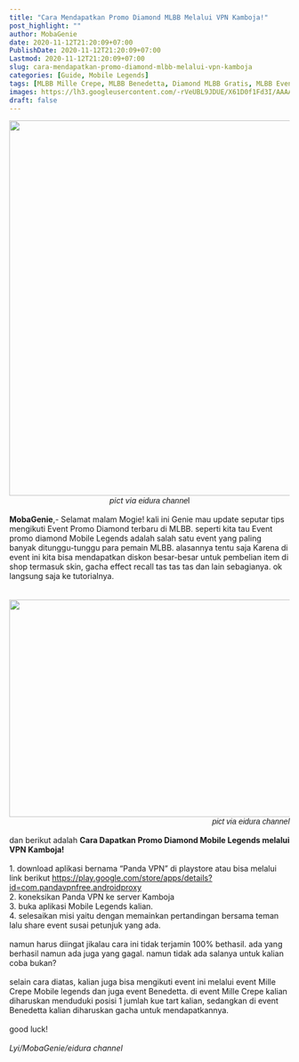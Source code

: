 ```yaml
---
title: "Cara Mendapatkan Promo Diamond MLBB Melalui VPN Kamboja!"
post_highlight: ""
author: MobaGenie
date: 2020-11-12T21:20:09+07:00
PublishDate: 2020-11-12T21:20:09+07:00
Lastmod: 2020-11-12T21:20:09+07:00
slug: cara-mendapatkan-promo-diamond-mlbb-melalui-vpn-kamboja
categories: [Guide, Mobile Legends]
tags: [MLBB Mille Crepe, MLBB Benedetta, Diamond MLBB Gratis, MLBB Event ]
images: https://lh3.googleusercontent.com/-rVeUBL9JDUE/X61D0f1Fd3I/AAAAAAAABfA/mlqfRrjRXjUC63ZmVmVh5EMwbYajG0wDQCLcBGAsYHQ/s1600/IMG_ORG_1605190435302.jpeg
draft: false
---
```


<div><div text-align: center;"><a href="https://lh3.googleusercontent.com/-rVeUBL9JDUE/X61D0f1Fd3I/AAAAAAAABfA/mlqfRrjRXjUC63ZmVmVh5EMwbYajG0wDQCLcBGAsYHQ/s1600/IMG_ORG_1605190435302.jpeg"  ><img  src="https://lh3.googleusercontent.com/-rVeUBL9JDUE/X61D0f1Fd3I/AAAAAAAABfA/mlqfRrjRXjUC63ZmVmVh5EMwbYajG0wDQCLcBGAsYHQ/s1600/IMG_ORG_1605190435302.jpeg"  width="1200" height="675"  ></a></div><div style="text-align: center;"><i>pict via&nbsp;</i><span style="font-family: sans-serif;"><i>eidura channe</i>l</span></div><br>
</div><div><b>MobaGenie</b>,- Selamat malam Mogie! kali ini Genie mau update seputar tips mengikuti Event Promo Diamond terbaru di MLBB. seperti kita tau Event promo diamond Mobile Legends adalah salah satu event yang paling banyak ditunggu-tunggu para pemain MLBB. alasannya tentu saja Karena di event ini kita bisa mendapatkan diskon besar-besar untuk pembelian item di shop termasuk skin, gacha effect recall tas tas tas dan lain sebagianya. ok langsung saja ke tutorialnya.</div><div><br>
</div><div><br>
</div><div><div text-align: center;"><a href="https://lh3.googleusercontent.com/-ocIdCycA3oc/X61D1GhvqZI/AAAAAAAABfE/3kc3XLbh-fUzCBwyIDeFi2Shn7uSxvX2ACLcBGAsYHQ/s1600/IMG_ORG_1605190467003.jpeg"  ><img  src="https://lh3.googleusercontent.com/-ocIdCycA3oc/X61D1GhvqZI/AAAAAAAABfE/3kc3XLbh-fUzCBwyIDeFi2Shn7uSxvX2ACLcBGAsYHQ/s1600/IMG_ORG_1605190467003.jpeg"  width="730" height="391"  ></a></div><i><div style="text-align: right;"><i><span style="font-family: sans-serif; text-align: center;">pict via&nbsp;</span><span style="text-align: center; font-family: sans-serif;">eidura channel</span></i></div></i><br>
</div><div>dan berikut adalah <b>Cara Dapatkan Promo Diamond Mobile Legends melalui VPN Kamboja!</b></div><div><br>
</div><div>1. download aplikasi bernama “Panda VPN” di playstore atau bisa melalui link berikut <a href="https://play.google.com/store/apps/details?id=com.pandavpnfree.androidproxy" title="">https://play.google.com/store/apps/details?id=com.pandavpnfree.androidproxy</a></div><div>2. koneksikan Panda VPN ke server Kamboja&nbsp;</div><div>3. buka aplikasi Mobile Legends kalian.</div><div>4. selesaikan misi yaitu dengan memainkan pertandingan bersama teman lalu share event susai petunjuk yang ada.</div><div><br>
</div><div>namun harus diingat jikalau cara ini tidak terjamin 100% bethasil. ada yang berhasil namun ada juga yang gagal. namun tidak ada salanya untuk kalian coba bukan?</div><div><br>
</div><div>selain cara diatas, kalian juga bisa mengikuti event ini melalui event Mille Crepe Mobile legends dan juga event Benedetta. di event Mille Crepe kalian diharuskan menduduki posisi 1 jumlah kue tart kalian, sedangkan di event Benedetta kalian diharuskan gacha untuk mendapatkannya.</div><div><br>
</div><div>good luck!</div><div><br>
</div><div><i>Lyi/MobaGenie/eidura channel</i></div>
